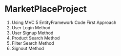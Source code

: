 # MarketPlaceProject
1. Using MVC 5 EntityFramework Code First Approach
2. User Login Method
3. User Signup Method
4. Product Search Method
5. Filter Search Method
6. Signout Method
